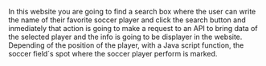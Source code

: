 In this website you are going to find a search box where the user can write the name of their favorite soccer player and click the search button and inmediately that action is going to 
make a request to an API to bring data of the selected player and the info is going to be displayer in the website. Depending of the position of the player, with a Java script function,
the soccer field´s spot where the soccer player perform is marked.
